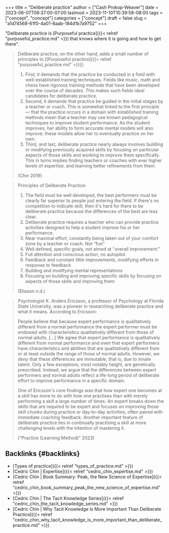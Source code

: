 +++
title = "Deliberate practice"
author = ["Cash Prokop-Weaver"]
date = 2023-06-07T08:37:00-07:00
lastmod = 2023-11-10T10:39:58-08:00
tags = ["concept", "concept"]
categories = ["concept"]
draft = false
slug = "a1d74568-61f0-4a01-8aab-184d1b7a9752"
+++

"Deliberate practice is [Purposeful practice]({{< relref "purposeful_practice.md" >}}) that knows where it is going and how to get there".

> Deliberate practice, on the other hand, adds a small number of principles to [[Purposeful practice]({{< relref "purposeful_practice.md" >}})]:
>
> 1.  First, it demands that the practice be conducted in a field with well-established training techniques. Fields like music, math and chess have rigorous training methods that have been developed over the course of decades. This makes such fields ideal candidates for deliberate practice.
> 2.  Second, it demands that practice be guided in the initial stages by a teacher or coach. This is somewhat linked to the first principle — that the practice occurs in a domain with established training methods mean that a teacher may use known pedagogical techniques to improve student performance. As the student improves, her ability to form accurate mental models will also improve; these models allow her to eventually practice on her own.
> 3.  Third, and last, deliberate practice nearly always involves building or modifying previously acquired skills by focusing on particular aspects of those skills and working to improve them specifically. This in turns implies finding teachers or coaches with ever higher levels of expertise, and learning better refinements from them.
>
> (Chin 2019)

<!--quoteend-->

> Principles of Deliberate Practice:
>
> 1.  The field must be well developed, the best performers must be clearly far superior to people just entering the field. If there's no competition to indicate skill, then it's hard for there to be deliberate practice because the differences of the best are less clear.
> 2.  Deliberate practice requires a teacher who can provide practice activities designed to help a student improve his or her performance.
> 3.  Near maximal effort, constantly being taken out of your comfort zone by a teacher or coach. Not "fun"
> 4.  Well defined, specific goals, not aimed at "overall improvement."
> 5.  Full attention and conscious action, no autopilot.
> 6.  Feedback and constant little improvements, modifying efforts in response to feedback
> 7.  Building and modifying mental representations
> 8.  Focusing on building and improving specific skills by focusing on aspects of those skills and improving them
>
> (Eliason n.d.)

<!--quoteend-->

> Psychologist K. Anders Ericsson, a professor of Psychology at Florida State University, was a pioneer in researching deliberate practice and what it means. According to Ericsson:
>
> <div class="quote2">
>
> People believe that because expert performance is qualitatively different from a normal performance the expert performer must be endowed with characteristics qualitatively different from those of normal adults. [...] We agree that expert performance is qualitatively different from normal performance and even that expert performers have characteristics and abilities that are qualitatively different from or at least outside the range of those of normal adults. However, we deny that these differences are immutable, that is, due to innate talent. Only a few exceptions, most notably height, are genetically prescribed. Instead, we argue that the differences between expert performers and normal adults reflect a life-long period of deliberate effort to improve performance in a specific domain.
>
> </div>
>
> One of Ericsson's core findings was that how expert one becomes at a skill has more to do with how one practises than with merely performing a skill a large number of times. An expert breaks down the skills that are required to be expert and focuses on improving those skill chunks during practice or day-to-day activities, often paired with immediate coaching feedback. Another important feature of deliberate practice lies in continually practising a skill at more challenging levels with the intention of mastering it.
>
> (“Practice (Learning Method)” 2023)


## Backlinks {#backlinks}

-   [Types of practice]({{< relref "types_of_practice.md" >}})
-   [Cedric Chin | Expertise]({{< relref "cedric_chin_expertise.md" >}})
-   [Cedric Chin | Book Summary: Peak, the New Science of Expertise]({{< relref "cedric_chin_book_summary_peak_the_new_science_of_expertise.md" >}})
-   [Cedric Chin | The Tacit Knowledge Series]({{< relref "cedric_chin_the_tacit_knowledge_series.md" >}})
-   [Cedric Chin | Why Tacit Knowledge Is More Important Than Deliberate Practice]({{< relref "cedric_chin_why_tacit_knowledge_is_more_important_than_deliberate_practice.md" >}})
